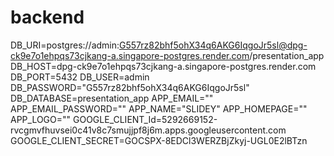 # backend

DB_URI=postgres://admin:G557rz82bhf5ohX34q6AKG6IqgoJr5sl@dpg-ck9e7o1ehpqs73cjkang-a.singapore-postgres.render.com/presentation_app
DB_HOST=dpg-ck9e7o1ehpqs73cjkang-a.singapore-postgres.render.com
DB_PORT=5432
DB_USER=admin
DB_PASSWORD="G557rz82bhf5ohX34q6AKG6IqgoJr5sl"
DB_DATABASE=presentation_app
APP_EMAIL=""
APP_EMAIL_PASSWORD=""
APP_NAME="SLIDEY"
APP_HOMEPAGE=""
APP_LOGO=""
GOOGLE_CLIENT_Id=5292669152-rvcgmvfhuvsei0c41v8c7smujjpf8j6m.apps.googleusercontent.com
GOOGLE_CLIENT_SECRET=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
